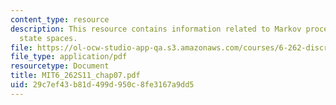 ```yaml
---
content_type: resource
description: This resource contains information related to Markov processes with countable
  state spaces.
file: https://ol-ocw-studio-app-qa.s3.amazonaws.com/courses/6-262-discrete-stochastic-processes-spring-2011/29c7ef43b81d499d950c8fe3167a9dd5_MIT6_262S11_chap07.pdf
file_type: application/pdf
resourcetype: Document
title: MIT6_262S11_chap07.pdf
uid: 29c7ef43-b81d-499d-950c-8fe3167a9dd5
---
```

